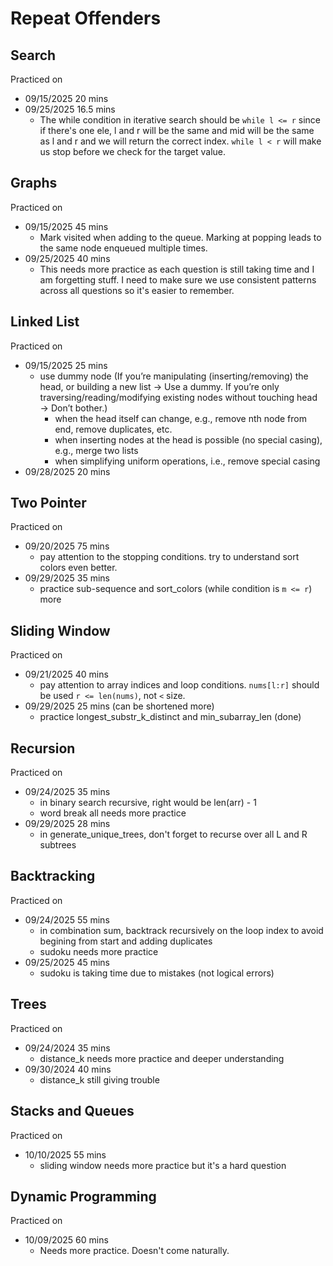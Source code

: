 # Repeat Offenders

## Search

Practiced on
- 09/15/2025 20 mins
- 09/25/2025 16.5 mins
    - The while condition in iterative search should be `while l <= r` since if there's one ele, l and r will be the same and mid will be the same as l and r and we will return the correct index. `while l < r` will make us stop before we check for the target value.

## Graphs

Practiced on
- 09/15/2025 45 mins
    - Mark visited when adding to the queue. Marking at popping leads to the same node enqueued multiple times.
- 09/25/2025 40 mins
    - This needs more practice as each question is still taking time and I am forgetting stuff. I need to make sure we use consistent patterns across all questions so it's easier to remember.

## Linked List

Practiced on
- 09/15/2025 25 mins
    - use dummy node (If you’re manipulating (inserting/removing) the head, or building a new list → Use a dummy. If you’re only traversing/reading/modifying existing nodes without touching head → Don’t bother.)
        - when the head itself can change, e.g., remove nth node from end, remove duplicates, etc.
        - when inserting nodes at the head is possible (no special casing), e.g., merge two lists
        - when simplifying uniform operations, i.e., remove special casing
- 09/28/2025 20 mins

## Two Pointer

Practiced on
- 09/20/2025 75 mins
    - pay attention to the stopping conditions. try to understand sort colors even better.
- 09/29/2025 35 mins
  - practice sub-sequence and sort_colors (while condition is `m <= r`) more

## Sliding Window

Practiced on
- 09/21/2025 40 mins
    - pay attention to array indices and loop conditions. `nums[l:r]` should be used `r <= len(nums)`, not `<` size.
- 09/29/2025 25 mins (can be shortened more)
  - practice longest_substr_k_distinct and min_subarray_len (done)

## Recursion

Practiced on
- 09/24/2025 35 mins
    - in binary search recursive, right would be len(arr) - 1
    - word break all needs more practice
- 09/29/2025 28 mins
    - in generate_unique_trees, don't forget to recurse over all L and R subtrees

## Backtracking

Practiced on
- 09/24/2025 55 mins
    - in combination sum, backtrack recursively on the loop index to avoid begining from start and adding duplicates
    - sudoku needs more practice
- 09/25/2025 45 mins
    - sudoku is taking time due to mistakes (not logical errors)

## Trees

Practiced on
- 09/24/2024 35 mins
    - distance_k needs more practice and deeper understanding
- 09/30/2024 40 mins
    - distance_k still giving trouble

## Stacks and Queues

Practiced on
- 10/10/2025 55 mins
  - sliding window needs more practice but it's a hard question

## Dynamic Programming

Practiced on
- 10/09/2025 60 mins
  - Needs more practice. Doesn't come naturally.
